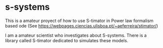 # s-systems
This is a amateur proyect of how to use S-timator in Power law formalism based ode (See https://webpages.ciencias.ulisboa.pt/~aeferreira/stimator/)

I am a amateur scientist who investigates about S-systems. There is a library 
called S-timator dedicated to simulates these models. 
